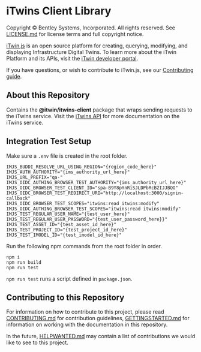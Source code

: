 # iTwins Client Library

Copyright © Bentley Systems, Incorporated. All rights reserved. See [LICENSE.md](./LICENSE.md) for license terms and full copyright notice.

[iTwin.js](http://www.itwinjs.org) is an open source platform for creating, querying, modifying, and displaying Infrastructure Digital Twins. To learn more about the iTwin Platform and its APIs, visit the [iTwin developer portal](https://developer.bentley.com/).

If you have questions, or wish to contribute to iTwin.js, see our [Contributing guide](./CONTRIBUTING.md).

## About this Repository

Contains the **@itwin/itwins-client** package that wraps sending requests to the iTwins service. Visit the [iTwins API](https://developer.bentley.com/apis/itwins/) for more documentation on the iTwins service.

## Integration Test Setup

Make sure a `.env` file is created in the root folder.

```
IMJS_BUDDI_RESOLVE_URL_USING_REGION="{region_code_here}"
IMJS_AUTH_AUTHORITY="{ims_authority_url_here}"
IMJS_URL_PREFIX="qa-"
IMJS_OIDC_AUTHING_BROWSER_TEST_AUTHORITY="{ims_authority_url_here}"
IMJS_OIDC_BROWSER_TEST_CLIENT_ID="spa-B9Y8pYnRiSJLDPbRcB2IJJBQO"
IMJS_OIDC_BROWSER_TEST_REDIRECT_URI="http://localhost:3000/signin-callback"
IMJS_OIDC_BROWSER_TEST_SCOPES="itwins:read itwins:modify"
IMJS_OIDC_AUTHING_BROWSER_TEST_SCOPES="itwins:read itwins:modify"
IMJS_TEST_REGULAR_USER_NAME="{test_user_here}"
IMJS_TEST_REGULAR_USER_PASSWORD="{test_user_password_here}}"
IMJS_TEST_ASSET_ID="{test_asset_id_here}"
IMJS_TEST_PROJECT_ID="{test_project_id_here}"
IMJS_TEST_IMODEL_ID="{test_imodel_id_here}"
```

Run the following npm commands from the root folder in order.

```
npm i
npm run build
npm run test
```

`npm run test` runs a script defined in `package.json`.


## Contributing to this Repository

For information on how to contribute to this project, please read [CONTRIBUTING.md](CONTRIBUTING.md) for contribution guidelines, [GETTINGSTARTED.md](GETTINGSTARTED.md) for information on working with the documentation in this repository.

In the future, [HELPWANTED.md](HELPWANTED.md) may contain a list of contributions we would like to see to this project.
